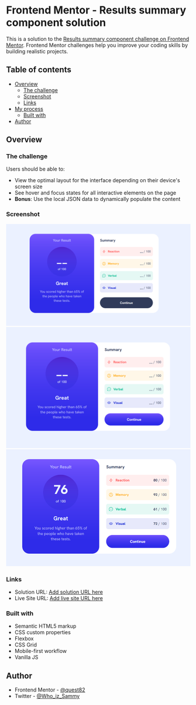 # Frontend Mentor - Results summary component solution

This is a solution to the [Results summary component challenge on Frontend Mentor](https://www.frontendmentor.io/challenges/results-summary-component-CE_K6s0maV). Frontend Mentor challenges help you improve your coding skills by building realistic projects.

## Table of contents

- [Overview](#overview)
  - [The challenge](#the-challenge)
  - [Screenshot](#screenshot)
  - [Links](#links)
- [My process](#my-process)
  - [Built with](#built-with)
- [Author](#author)

## Overview

### The challenge

Users should be able to:

- View the optimal layout for the interface depending on their device's screen size
- See hover and focus states for all interactive elements on the page
- **Bonus**: Use the local JSON data to dynamically populate the content

### Screenshot

![Base](./assets/base.png)
![Active](./assets/active.png)
![Clicked](./assets/clicked.png)

### Links

- Solution URL: [Add solution URL here](https://github.com/quest82/frontend_mentor_projects_2/tree/master/01_Results_Summary_Component)
- Live Site URL: [Add live site URL here](https://super-blancmange-209bf4.netlify.app/)

### Built with

- Semantic HTML5 markup
- CSS custom properties
- Flexbox
- CSS Grid
- Mobile-first workflow
- Vanilla JS

## Author

- Frontend Mentor - [@quest82](https://www.frontendmentor.io/profile/quest82)
- Twitter - [@Who_iz_Sammy](https://x.com/Who_iz_Sammy)
